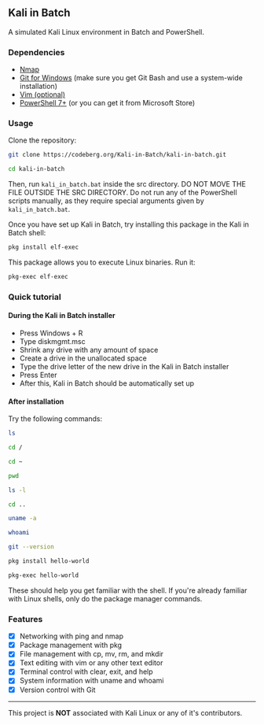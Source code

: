 ## Kali in Batch

A simulated Kali Linux environment in Batch and PowerShell.

### Dependencies

- [Nmap](https://nmap.org/)
- [Git for Windows](https://git-scm.com/download/win) (make sure you get Git Bash and use a system-wide installation)
- [Vim (optional)](https://www.vim.org/download.php)
- [PowerShell 7+](https://github.com/PowerShell/PowerShell/releases) (or you can get it from Microsoft Store)

### Usage

Clone the repository:
```bash
git clone https://codeberg.org/Kali-in-Batch/kali-in-batch.git
```
```bash	
cd kali-in-batch
```

Then, run `kali_in_batch.bat` inside the src directory.
DO NOT MOVE THE FILE OUTSIDE THE SRC DIRECTORY.
Do not run any of the PowerShell scripts manually, as they require special arguments given by `kali_in_batch.bat`.

Once you have set up Kali in Batch, try installing this package in the Kali in Batch shell:
```bash
pkg install elf-exec
```
This package allows you to execute Linux binaries.
Run it:
```bash
pkg-exec elf-exec
```

### Quick tutorial

#### During the Kali in Batch installer

- Press Windows + R
- Type diskmgmt.msc
- Shrink any drive with any amount of space
- Create a drive in the unallocated space
- Type the drive letter of the new drive in the Kali in Batch installer
- Press Enter
- After this, Kali in Batch should be automatically set up

#### After installation

Try the following commands:

```bash
ls
```
```bash
cd /
```
```bash
cd ~
```
```bash
pwd
```
```bash
ls -l
```
```bash
cd ..
```
```bash
uname -a
```
```bash
whoami
```
```bash
git --version
```
```bash
pkg install hello-world
```
```bash
pkg-exec hello-world
```

These should help you get familiar with the shell. If you're already familiar with Linux shells, only do the package manager commands.

### Features

- [x] Networking with ping and nmap
- [x] Package management with pkg
- [x] File management with cp, mv, rm, and mkdir
- [x] Text editing with vim or any other text editor
- [x] Terminal control with clear, exit, and help
- [x] System information with uname and whoami
- [x] Version control with Git

---

This project is **NOT** associated with Kali Linux or any of it's contributors.
